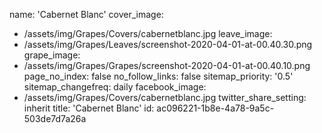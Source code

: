 name: 'Cabernet Blanc'
cover_image:
  - /assets/img/Grapes/Covers/cabernetblanc.jpg
leave_image:
  - /assets/img/Grapes/Leaves/screenshot-2020-04-01-at-00.40.30.png
grape_image:
  - /assets/img/Grapes/Grapes/screenshot-2020-04-01-at-00.40.10.png
page_no_index: false
no_follow_links: false
sitemap_priority: '0.5'
sitemap_changefreq: daily
facebook_image:
  - /assets/img/Grapes/Covers/cabernetblanc.jpg
twitter_share_setting: inherit
title: 'Cabernet Blanc'
id: ac096221-1b8e-4a78-9a5c-503de7d7a26a

